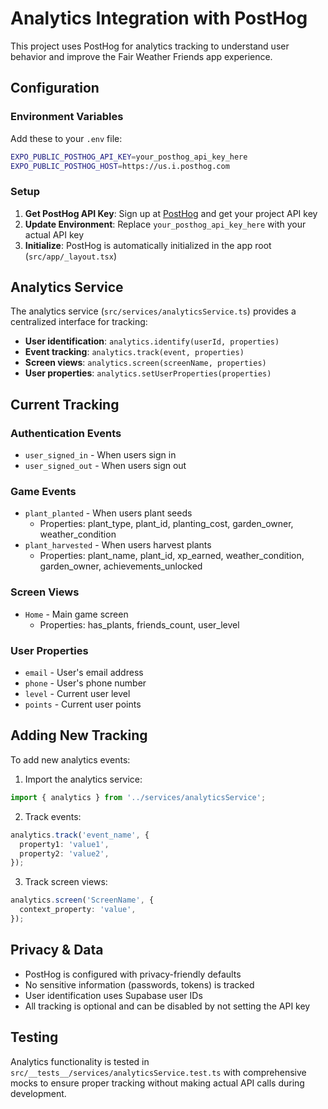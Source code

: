 # Analytics Integration with PostHog

This project uses PostHog for analytics tracking to understand user behavior and improve the Fair Weather Friends app experience.

## Configuration

### Environment Variables

Add these to your `.env` file:

```bash
EXPO_PUBLIC_POSTHOG_API_KEY=your_posthog_api_key_here
EXPO_PUBLIC_POSTHOG_HOST=https://us.i.posthog.com
```

### Setup

1. **Get PostHog API Key**: Sign up at [PostHog](https://posthog.com) and get your project API key
2. **Update Environment**: Replace `your_posthog_api_key_here` with your actual API key
3. **Initialize**: PostHog is automatically initialized in the app root (`src/app/_layout.tsx`)

## Analytics Service

The analytics service (`src/services/analyticsService.ts`) provides a centralized interface for tracking:

- **User identification**: `analytics.identify(userId, properties)`
- **Event tracking**: `analytics.track(event, properties)`
- **Screen views**: `analytics.screen(screenName, properties)`
- **User properties**: `analytics.setUserProperties(properties)`

## Current Tracking

### Authentication Events
- `user_signed_in` - When users sign in
- `user_signed_out` - When users sign out

### Game Events
- `plant_planted` - When users plant seeds
  - Properties: plant_type, plant_id, planting_cost, garden_owner, weather_condition
- `plant_harvested` - When users harvest plants
  - Properties: plant_name, plant_id, xp_earned, weather_condition, garden_owner, achievements_unlocked

### Screen Views
- `Home` - Main game screen
  - Properties: has_plants, friends_count, user_level

### User Properties
- `email` - User's email address
- `phone` - User's phone number
- `level` - Current user level
- `points` - Current user points

## Adding New Tracking

To add new analytics events:

1. Import the analytics service:
```typescript
import { analytics } from '../services/analyticsService';
```

2. Track events:
```typescript
analytics.track('event_name', {
  property1: 'value1',
  property2: 'value2',
});
```

3. Track screen views:
```typescript
analytics.screen('ScreenName', {
  context_property: 'value',
});
```

## Privacy & Data

- PostHog is configured with privacy-friendly defaults
- No sensitive information (passwords, tokens) is tracked
- User identification uses Supabase user IDs
- All tracking is optional and can be disabled by not setting the API key

## Testing

Analytics functionality is tested in `src/__tests__/services/analyticsService.test.ts` with comprehensive mocks to ensure proper tracking without making actual API calls during development.
